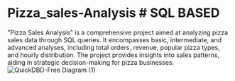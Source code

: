 # Pizza_sales-Analysis # SQL BASED
"Pizza Sales Analysis" is a comprehensive project aimed at analyzing pizza sales data through SQL queries.
It encompasses basic, intermediate, and advanced analyses, including total orders, revenue, popular pizza types, and hourly distribution.
The project provides insights into sales patterns, aiding in strategic decision-making for pizza businesses.
![QuickDBD-Free Diagram (1)](https://github.com/thqqadri/Pizza_sales-Analysis-SQL/assets/166891963/5f1c4b46-0571-499f-9903-edcc603506bf)

